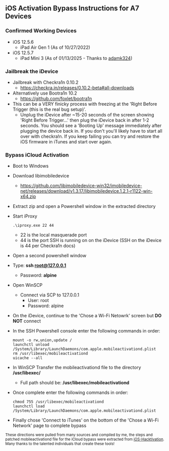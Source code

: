 ## iOS Activation Bypass Instructions for A7 Devices ##
### Confirmed Working Devices ###
- iOS 12.5.6
  - iPad Air Gen 1 (As of 10/27/2022)
- iOS 12.5.7
  - iPad Mini 3 (As of 01/13/2025 - Thanks to [adamk324](<https://github.com/adamk324> "adamk324"))
  
### Jailbreak the iDevice ###
- Jailbreak with Checkra1n 0.10.2 
  - https://checkra.in/releases/0.10.2-beta#all-downloads
- Alternatively use Bootra1n 10.2
  - https://github.com/foxlet/bootra1n
- This can be a VERY finicky process with freezing at the 'Right Before Trigger (this is the real bug setup)'.  
  - Unplug the iDevice after ~15-20 seconds of the screen showing 'Right Before Trigger...' then plug the iDevice back in after 1-2 seconds.  You should see a 'Booting Up' message immediately after plugging the device back in.  If you don't you'll likely have to start all over with checkra!n.  If you keep failing you can try and restore the iOS firmware in iTunes and start over again.

### Bypass iCloud Activation ###
- Boot to Windows

- Download libimobiledevice
  - https://github.com/libimobiledevice-win32/imobiledevice-net/releases/download/v1.3.17/libimobiledevice.1.2.1-r1122-win-x64.zip

- Extract zip and open a Powershell window in the extracted directory
- Start iProxy
  ```
  .\iproxy.exe 22 44
  ```
  - 22 is the local masquerade port
  - 44 is the port SSH is running on on the iDevice (SSH on the iDevice is 44 per Checkra1n docs)

- Open a second powershell window
- Type: **ssh root@127.0.0.1**
  - Password: **alpine**

- Open WinSCP
  - Connect via SCP to 127.0.0.1
    - User: root
    - Password: alpine
 
- On the iDevice, continue to the 'Chose a Wi-Fi Netowrk' screen but **DO NOT** connect

- In the SSH Powershell console enter the following commands in order:
    ```
    mount -o rw,union,update /
    launchctl unload /System/Library/LaunchDaemons/com.apple.mobileactivationd.plist
    rm /usr/libexec/mobileactivationd
    uicache --all
    ```
- In WinSCP Transfer the mobileactivationd file to the directory **/usr/libexec/**
  - Full path should be: **/usr/libexec/mobileactivationd**
  
- Once complete enter the following commands in order:
    ```
    chmod 755 /usr/libexec/mobileactivationd
    launchctl load /System/Library/LaunchDaemons/com.apple.mobileactivationd.plist
    ```
    
- Finally chose 'Connect to iTunes' on the bottom of the 'Chose a Wi-Fi Network' page to complete bypass
 
 
  
<sub> These directions were pulled from many sources and compiled by me, the steps and patched mobileactivationd file for the iCloud bypass were extracted from [iOS-Hacktivation](https://github.com/Hacktivation/iOS-Hacktivation-Toolkit/tree/master/bypass_scripts/mobileactivationd_12_4_7).  Many thanks to the talented individuals that create these tools! </sub>
